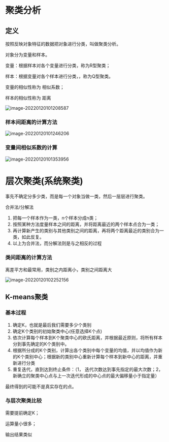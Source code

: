# 聚类分析

## 定义

按照反映对象特征的数据把对象进行分类，叫做聚类分析。

对象分为变量和样本。

变量：根据样本对各个变量进行分类，称为R型聚类；

样本：根据变量对各个样本进行分类，，称为Q型聚类。

变量的相似性称为 相似系数；

样本的相似性称为 距离

![image-20220120101208587](https://gitee.com/joy_thestraydog/typora1.0/raw/master/image-20220120101208587.png)

### 样本间距离的计算方法

![image-20220120101246206](https://gitee.com/joy_thestraydog/typora1.0/raw/master/image-20220120101246206.png)

### 变量间相似系数的计算

![image-20220120101353956](https://gitee.com/joy_thestraydog/typora1.0/raw/master/image-20220120101353956.png)

# 层次聚类(系统聚类)

事先不确定分多少类，而是每一个对象当做一类，然后一层层进行聚类。

合并法/分解法

1. 把每一个样本作为一类，n个样本分成n类；
2. 按照某种方法度量样本之间的距离，并将距离最近的两个样本点合为一类；
3. 再计算新产生的类别与其他类别之间的距离，再将两个距离最近的类别合为一类，如此反复。
4. 以上为合并法，而分解法则是与之相反的过程

### 类间距离的计算方法

离差平方和最常用，类别之内距离小，类别之间距离大

![image-20220120102252156](https://gitee.com/joy_thestraydog/typora1.0/raw/master/image-20220120102252156.png)

## K-means聚类

### 基本过程

1. 确定K，也就是最后我们需要多少个类别
2. 确定K个类别的初始聚类中心(任意选择K个点)
3. 依次计算每个样本到K个聚类中心的欧氏距离，并根据最近原则，将所有样本分到事先确定的K个类别中。
4. 根据所分成的K个类别，计算出各个类别中每个变量的均值，并以均值作为新的K个类别中心；根据新的类别中心重新计算每个样本到新中心的距离，并重新进行分类
5. 重复迭代，直到达到终止条件：（1， 迭代次数达到事先指定的最大次数；2，新确立的聚类中心点与上一次迭代形成的中心点的最大偏移量小于指定量）

最终得到的可能不是真实存在的点。

### 与层次聚类比较

需要提前确定K；

运算量小很多；

输出结果类似